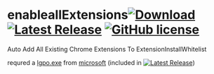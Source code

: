 # enableallExtensions[![Download](https://img.shields.io/github/downloads/myfreeer/enableallExtensions/total.svg)](https://github.com/myfreeer/enableallExtensions/releases)    [![Latest Release](https://img.shields.io/github/release/myfreeer/enableallExtensions.svg)](https://github.com/myfreeer/enableallExtensions/releases/latest)    [![GitHub license](https://img.shields.io/github/license/myfreeer/enableallExtensions.svg)](LICENSE) 
Auto Add All Existing Chrome Extensions To ExtensionInstallWhitelist

requred a [lgpo.exe](https://msdnshared.blob.core.windows.net/media/TNBlogsFS/prod.evol.blogs.technet.com/telligent.evolution.components.attachments/01/4062/00/00/03/65/94/11/LGPO.zip) from [microsoft](https://blogs.technet.microsoft.com/secguide/2016/01/21/lgpo-exe-local-group-policy-object-utility-v1-0/) (included in [![Latest Release](https://img.shields.io/github/release/myfreeer/enableallExtensions.svg)](https://github.com/myfreeer/enableallExtensions/releases/latest))
